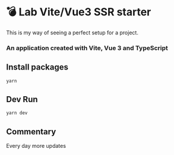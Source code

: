 # :bomb: Lab Vite/Vue3 SSR starter

This is my way of seeing a perfect setup for a project.

### An application created with Vite, Vue 3 and TypeScript

## Install packages

```bash
yarn
```

## Dev Run

```bash
yarn dev
```

## Commentary

Every day more updates
